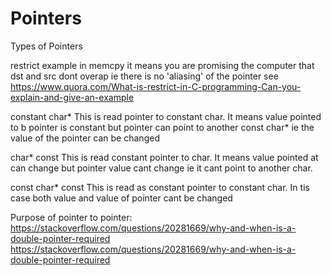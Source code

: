 # Pointers

Types of Pointers

restrict
example in memcpy it means you are promising the computer that dst and src dont overap ie there is no 'aliasing' of the pointer 
see
https://www.quora.com/What-is-restrict-in-C-programming-Can-you-explain-and-give-an-example

constant char*
This is read pointer to constant char. It means value pointed to b pointer is constant but pointer can point to another const char*
ie the value of the pointer can be changed

char* const
This is read constant pointer to char. It means value pointed at can change  but pointer value cant change ie it cant point to another char.

const char* const
This is read as constant pointer to constant char. In tis case both value and value of pointer cant be changed

Purpose of pointer to pointer:
https://stackoverflow.com/questions/20281669/why-and-when-is-a-double-pointer-required
https://stackoverflow.com/questions/20281669/why-and-when-is-a-double-pointer-required
